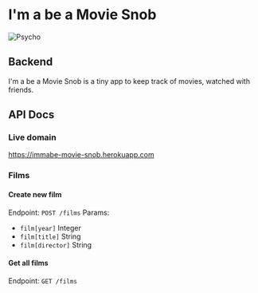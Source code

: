 # I'm a be a Movie Snob

![Psycho](https://immabe-movie-snob.herokuapp.com/psycho.jpeg)

## Backend

I'm a be a Movie Snob is a tiny app to keep track of movies, watched with friends.

## API Docs

### Live domain

https://immabe-movie-snob.herokuapp.com

### Films

#### Create new film

Endpoint: `POST /films`
Params:

- `film[year]` Integer
- `film[title]` String
- `film[director]` String

#### Get all films

Endpoint: `GET /films`
